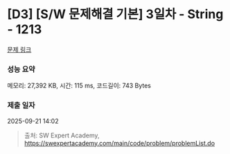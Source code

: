 # [D3] [S/W 문제해결 기본] 3일차 - String - 1213 

[문제 링크](https://swexpertacademy.com/main/code/problem/problemDetail.do?contestProbId=AV14P0c6AAUCFAYi) 

### 성능 요약

메모리: 27,392 KB, 시간: 115 ms, 코드길이: 743 Bytes

### 제출 일자

2025-09-21 14:02



> 출처: SW Expert Academy, https://swexpertacademy.com/main/code/problem/problemList.do